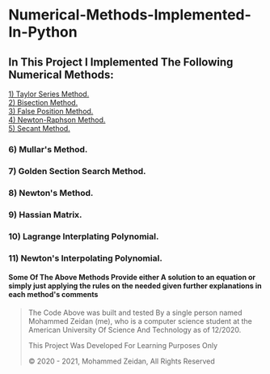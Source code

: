 # Numerical-Methods-Implemented-In-Python
## In This Project I Implemented The Following Numerical Methods:
<a href="https://github.com/Mezo0099/Numerical-Methods/blob/main/1-Taylor-Series.py" >1) Taylor Series Method. </a></br>
<a href="https://github.com/Mezo0099/Numerical-Methods/blob/main/2-Bisection-Method.py"> 2) Bisection Method. </a></br>
<a href="https://github.com/Mezo0099/Numerical-Methods/blob/main/3-False-Position-Method.py"> 3) False Position Method. </a></br>
<a href="https://github.com/Mezo0099/Numerical-Methods/blob/main/4-Newton-Raphson-Method.py"> 4) Newton-Raphson Method. </a></br>
<a href="https://github.com/Mezo0099/Numerical-Methods/blob/main/5-Secant-Method.py"> 5) Secant Method. </a></br>
### 6) Mullar's Method.
### 7) Golden Section Search Method.
### 8) Newton's Method.
### 9) Hassian Matrix.
### 10) Lagrange Interplating Polynomial.
### 11) Newton's Interpolating Polynomial.

#### Some Of The Above Methods Provide either A solution to an equation or simply just applying the rules on the needed given further explanations in each method's comments 


<blockquote>
  <p>The Code Above was built and tested By a single person named Mohammed Zeidan (me), who is a computer science student at the American University Of Science And Technology as of 12/2020. </p>
  <p>This Project Was Developed For Learning Purposes Only</p>
  <p>&copy; 2020 - 2021, Mohammed Zeidan, All Rights Reserved</p>
</blockquote>

